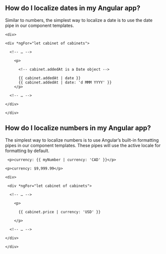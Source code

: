## How do I localize dates in my Angular app?

Similar to numbers, the simplest way to localize a date is to use the date pipe in our component templates.

`<div>`

`<div *ngFor="let cabinet of cabinets">`

      <!-- … -->

        <p>

          <!-- cabinet.addedAt is a Date object -->

          {{ cabinet.addedAt | date }}
          {{ cabinet.addedAt | date: 'd MMM YYYY' }}
        </p>

      <!-- … -->

`</div>`

`</div>`

## How do I localize numbers in my Angular app?

The simplest way to localize numbers is to use Angular’s built-in formatting pipes in our component templates. These pipes will use the active locale for formatting by default.

` <p>currency: {{ myNumber | currency: 'CAD' }}</p>`

`<p>currency: $9,999.99</p>`

`<div>`

 ` <div *ngFor="let cabinet of cabinets">`

      <!-- … -->

        <p>

          {{ cabinet.price | currency: 'USD' }}

        </p>

      <!-- … -->

  `</div>`

`</div>`
